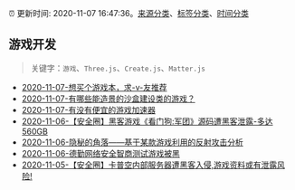 :alarm_clock: 更新时间: 2020-11-07 16:47:36。[来源分类](../README.md)、[标签分类](../TAGS.md)、[时间分类](../TIMELINE.md)

## 游戏开发


> 关键字：`游戏`、`Three.js`、`Create.js`、`Matter.js`



- [2020-11-07-想买个游戏本，求-v-友推荐](https://www.v2ex.com/t/722787) 
- [2020-11-07-有哪些能造景的沙盒建设类的游戏？](https://www.v2ex.com/t/722776) 
- [2020-11-07-有没有便宜的游戏加速器](https://www.v2ex.com/t/722764) 
- [2020-11-06-【安全圈】黑客游戏《看门狗:军团》源码遭黑客泄露-多达560GB](https://sec.thief.one/article_content?a_id=3a927390d438e83de405da85c8f9843e) 
- [2020-11-06-隐秘的角落——基于某款游戏利用的反射攻击分析](https://sec.thief.one/article_content?a_id=5644f2d855ea6ed5070a0cf6770c6f6a) 
- [2020-11-06-德勤网络安全智商测试游戏被黑](https://sec.thief.one/article_content?a_id=9e9431f8ab7a7c0a5f2450e55960c3bb) 
- [2020-11-05-【安全圈】卡普空内部服务器遭黑客入侵,游戏资料或有泄露风险!](https://sec.thief.one/article_content?a_id=fb5ff0edd5361e13d1afa2cc49c2362f) 